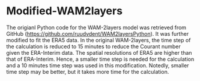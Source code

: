 # Modified-WAM2layers
 
The origianl Python code for the WAM-2layers model was retrieved from GitHub (https://github.com/ruudvdent/WAM2layersPython). It was further modified to fit the ERA5 data.
In the original WAM-2layers, the time step of the calculation is reduced to 15 minutes to reduce the Courant number given the ERA-Interim data. The spatial resolutions of ERA5 are higher than that of ERA-Interim. Hence, a smaller time step is needed for the calculation and a 10 minutes time step was used in this modification. Notedly, smaller time step may be better, but it takes more time for the calculation.

